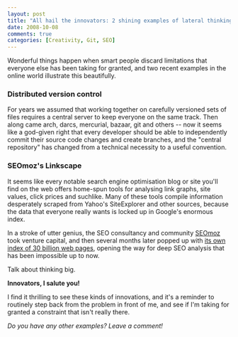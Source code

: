 ```yaml
---
layout: post
title: "All hail the innovators: 2 shining examples of lateral thinking"
date: 2008-10-08
comments: true
categories: [Creativity, Git, SEO]
---
```


Wonderful things happen when smart people discard limitations that
everyone else has been taking for granted, and two recent examples in
the online world illustrate this beautifully.

<!-- more -->

### Distributed version control

For years we assumed that working together on carefully versioned sets
of files requires a central server to keep everyone on the same
track. Then along came arch, darcs, mercurial, bazaar, git and others
-- now it seems like a god-given right that every developer should be
able to independently commit their source code changes and create
branches, and the "central repository" has changed from a technical
necessity to a useful convention.

### SEOmoz's Linkscape

It seems like every notable search engine optimisation blog or site
you'll find on the web offers home-spun tools for analysing link
graphs, site values, click prices and suchlike. Many of these tools
compile information desperately scraped from Yahoo's SiteExplorer and
other sources, because the data that everyone really wants is locked
up in Google's enormous index.

In a stroke of utter genius, the SEO consultancy and community
[SEOmoz](http://seomoz.org/) took venture capital, and then several
months later popped up with
[its own index of 30 billion web pages](http://www.seomoz.org/blog/announcing-seomozs-index-of-the-web-and-the-launch-of-our-linkscape-tool),
opening the way for deep SEO analysis that has been impossible up to
now.

Talk about thinking big.

**Innovators, I salute you!**

I find it thrilling to see these kinds of innovations, and it's a
reminder to routinely step back from the problem in front of me, and
see if I'm taking for granted a constraint that isn't really there.

*Do you have any other examples? Leave a comment!*
